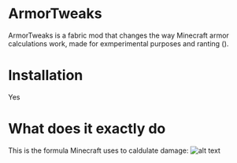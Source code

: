 # ArmorTweaks

ArmorTweaks is a fabric mod that changes the way Minecraft armor calculations work, made for exmperimental purposes and ranting ().

# Installation

Yes

# What does it exactly do

This is the formula Minecraft uses to caldulate damage:
![alt text](https://i.imgur.com/Y6ie9Dx.png)
